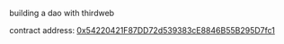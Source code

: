 building a dao with thirdweb

contract address: [0x54220421F87DD72d539383cE8846B55B295D7fc1](https://rinkeby.etherscan.io/address/0x54220421F87DD72d539383cE8846B55B295D7fc1)
